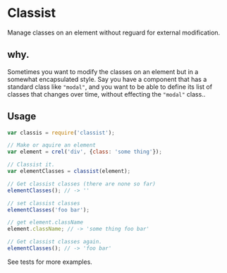 # Classist

Manage classes on an element without reguard for external modification.

## why.

Sometimes you want to modify the classes on an element but in a somewhat encapsulated style.
Say you have a component that has a standard class like `"modal"`, and you want to be able to
define its list of classes that changes over time, without effecting the `"modal"` class..

## Usage

```javascript
var classis = require('classist');

// Make or aquire an element
var element = crel('div', {class: 'some thing'});

// Classist it.
var elementClasses = classist(element);

// Get classist classes (there are none so far)
elementClasses(); // -> ''

// set classist classes
elementClasses('foo bar');

// get element.className
element.className; // -> 'some thing foo bar'

// Get classist classes again.
elementClasses(); // -> 'foo bar'

```

See tests for more examples.